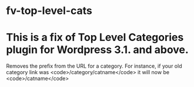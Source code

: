 fv-top-level-cats
=================

This is a fix of Top Level Categories plugin for Wordpress 3.1. and above.
=======
Removes the prefix from the URL for a category. For instance, if your old category link was &lt;code>/category/catname&lt;/code> it will now be &lt;code>/catname&lt;/code>
